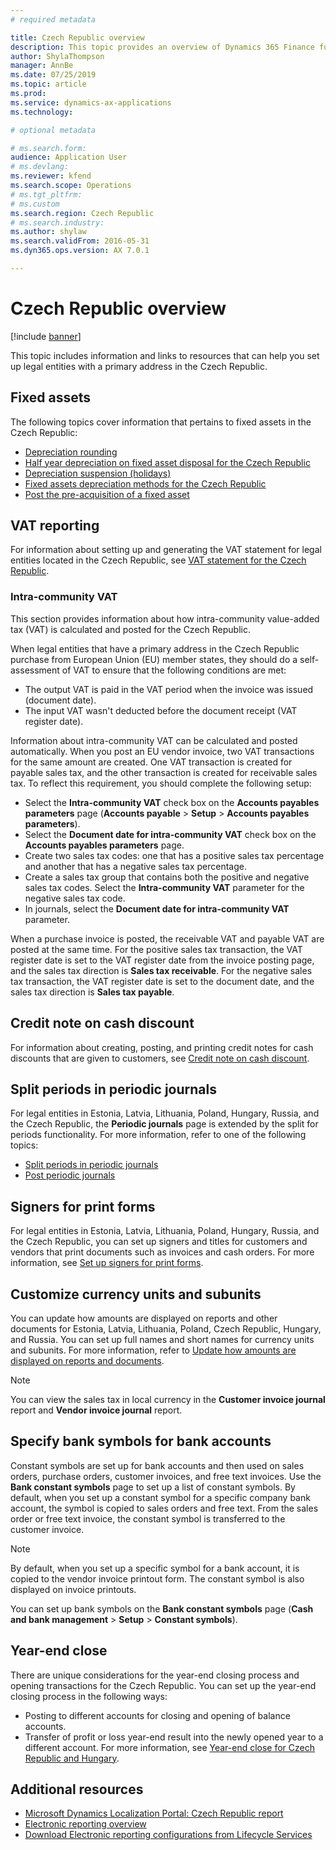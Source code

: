 ```yaml
---
# required metadata

title: Czech Republic overview
description: This topic provides an overview of Dynamics 365 Finance functionality that is specific to the Czech Republic.
author: ShylaThompson
manager: AnnBe
ms.date: 07/25/2019
ms.topic: article
ms.prod: 
ms.service: dynamics-ax-applications
ms.technology: 

# optional metadata

# ms.search.form:
audience: Application User
# ms.devlang: 
ms.reviewer: kfend
ms.search.scope: Operations
# ms.tgt_pltfrm: 
# ms.custom
ms.search.region: Czech Republic
# ms.search.industry: 
ms.author: shylaw
ms.search.validFrom: 2016-05-31
ms.dyn365.ops.version: AX 7.0.1

---
```


# Czech Republic overview

[!include [banner](../includes/banner.md)]

This topic includes information and links to resources that can help you set up legal entities with a primary address in the Czech Republic.

## Fixed assets
The following topics cover information that pertains to fixed assets in the Czech Republic:

-   [Depreciation rounding](emea-cze-depreciation-rounding.md)
-   [Half year depreciation on fixed asset disposal for the Czech Republic](emea-cze-half-depreciation-fixed-asset-disposal.md)
-   [Depreciation suspension (holidays)](emea-cze-depreciation-suspension-holidays.md)
-   [Fixed assets depreciation methods for the Czech Republic](emea-cze-fixed-assets-depreciation.md)
-   [Post the pre-acquisition of a fixed asset](emea-pre-acquisition-acquisition-fixed-asset.md)

## VAT reporting
For information about setting up and generating the VAT statement for legal entities located in the Czech Republic, see [VAT statement for the Czech Republic](emea-cze-vat-statement-details.md).

### Intra-community VAT
This section provides information about how intra-community value-added tax (VAT) is calculated and posted for the Czech Republic. 

When legal entities that have a primary address in the Czech Republic purchase from European Union (EU) member states, they should do a self-assessment of VAT to ensure that the following conditions are met:

-   The output VAT is paid in the VAT period when the invoice was issued (document date).
-   The input VAT wasn't deducted before the document receipt (VAT register date).

Information about intra-community VAT can be calculated and posted automatically. When you post an EU vendor invoice, two VAT transactions for the same amount are created. One VAT transaction is created for payable sales tax, and the other transaction is created for receivable sales tax. To reflect this requirement, you should complete the following setup:

-   Select the **Intra-community VAT** check box on the **Accounts payables parameters** page (**Accounts payable** > **Setup** > **Accounts payables parameters**).
-   Select the **Document date for intra-community VAT** check box on the **Accounts payables parameters** page.
-   Create two sales tax codes: one that has a positive sales tax percentage and another that has a negative sales tax percentage.
-   Create a sales tax group that contains both the positive and negative sales tax codes. Select the **Intra-community VAT** parameter for the negative sales tax code.
-   In journals, select the **Document date for intra-community VAT** parameter.

When a purchase invoice is posted, the receivable VAT and payable VAT are posted at the same time. For the positive sales tax transaction, the VAT register date is set to the VAT register date from the invoice posting page, and the sales tax direction is **Sales tax receivable**. For the negative sales tax transaction, the VAT register date is set to the document date, and the sales tax direction is **Sales tax payable**.

## Credit note on cash discount
For information about creating, posting, and printing credit notes for cash discounts that are given to customers, see [Credit note on cash discount](emea-cze-credit-note-cash-discount.md).

## Split periods in periodic journals
For legal entities in Estonia, Latvia, Lithuania, Poland, Hungary, Russia, and the Czech Republic, the **Periodic journals** page is extended by the split for periods functionality. For more information, refer to one of the following topics:
- [Split periods in periodic journals](emea-create-post-periodic-journals.md)
- [Post periodic journals](../general-ledger/tasks/post-periodic-journals.md)

## Signers for print forms
For legal entities in Estonia, Latvia, Lithuania, Poland, Hungary, Russia, and the Czech Republic, you can set up signers and titles for customers and vendors that print documents such as invoices and cash orders. For more information, see [Set up signers for print forms](emea-set-up-signers-for-printing-forms.md).

## Customize currency units and subunits
You can update how amounts are displayed on reports and other documents for Estonia, Latvia, Lithuania, Poland, Czech Republic, Hungary, and Russia. You can set up full names and short names for currency units and subunits. For more information, refer to [Update how amounts are displayed on reports and documents](emea-amount-printing-forms.md).

> [!NOTE]
> You can view the sales tax in local currency in the **Customer invoice journal** report and **Vendor invoice journal** report.

## Specify bank symbols for bank accounts 
Constant symbols are set up for bank accounts and then used on sales orders, purchase orders, customer invoices, and free text invoices. 
Use the **Bank constant symbols** page to set up a list of constant symbols. By default, when you set up a constant symbol for a specific company bank account, the symbol is copied to sales orders and free text. From the sales order or free text invoice, the constant symbol is transferred to the customer invoice. 
> [!NOTE]
> By default, when you set up a specific symbol for a bank account, it is copied to the vendor invoice printout form. The constant symbol is also displayed on invoice printouts. 

You can set up bank symbols on the **Bank constant symbols** page (**Cash and bank management** > **Setup** > **Constant symbols**). 

## Year-end close
There are unique considerations for the year-end closing process and opening transactions for the Czech Republic. You can set up the year-end closing process in the following ways: 
- Posting to different accounts for closing and opening of balance accounts. 
- Transfer of profit or loss year-end result into the newly opened year to a different account.
For more information, see [Year-end close for Czech Republic and Hungary](emea-cze-hun-year-end.md).

## Additional resources
- [Microsoft Dynamics Localization Portal: Czech Republic report](https://mbs.microsoft.com/files/customer/AX/Support/supportnews/CzechRepublic.html)
- [Electronic reporting overview](../../dev-itpro/analytics/general-electronic-reporting.md)
- [Download Electronic reporting configurations from Lifecycle Services](../../dev-itpro/analytics/download-electronic-reporting-configuration-lcs.md)
